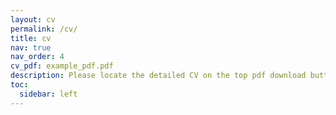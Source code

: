 ```yaml
---
layout: cv
permalink: /cv/
title: cv
nav: true
nav_order: 4
cv_pdf: example_pdf.pdf
description: Please locate the detailed CV on the top pdf download button.
toc:
  sidebar: left
---
```

